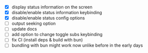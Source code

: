 - [x] display status information on the screen
- [x] disable/enable status information keybinding
- [x] disable/enable status config options
- [ ] output seeking option
- [ ] update docs
- [ ] add option to change toggle subs keybinding
- [ ] fix CI (install deps & build with bun)
- [ ] bundling with bun might work now unlike before in the early days
